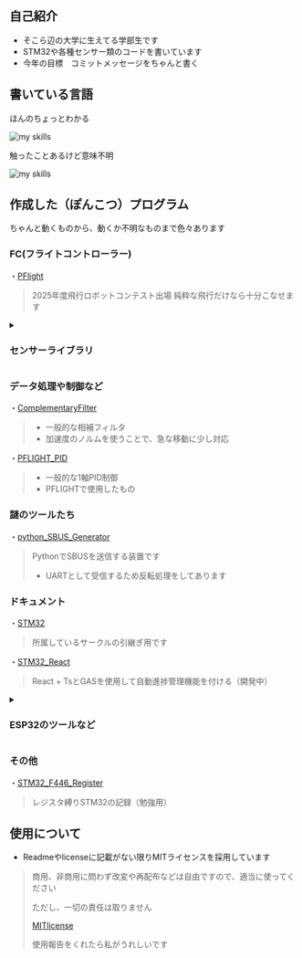 ## 自己紹介

- そこら辺の大学に生えてる学部生です
- STM32や各種センサー類のコードを書いています
- 今年の目標　コミットメッセージをちゃんと書く

## 書いている言語

ほんのちょっとわかる

<img alt="my skills" src="https://skillicons.dev/icons?theme=dark&perline=7&i=c,cpp" />

触ったことあるけど意味不明

<img alt="my skills" src="https://skillicons.dev/icons?theme=dark&perline=7&i=python,lua,html,react" />

## 作成した（ぽんこつ）プログラム

ちゃんと動くものから、動くか不明なものまで色々あります

### FC(フライトコントローラー)

・[PFlight](https://github.com/NOKOLat/PFLIGHT) 

> 2025年度飛行ロボットコンテスト出場
> 純粋な飛行だけなら十分こなせます

<details>

<summary><h3>センサーライブラリ</h3></summary>

  ・[STM32_BM1422AGV](https://github.com/NOKOLat/STM32_BM1422AGMV) 
  
  > 精度のいい3軸地磁気センサー
  > - 実行環境: STM32 HALライブラリ
  > - 通信形式: I2C(~400kbps)
  
  ・[STM32_ICM45686](https://github.com/NOKOLat/STM32_ICM45686)
  
  > 低電力の6軸センサー
  > - 実行環境: STM32 HALライブラリ　+ Arudino Wireライブラリ(I2C）
  > - 通信形式: I2C(~1Mbps) / SPI(~24Mbps)
  
  ・[STM32_ICM42688P](https://github.com/NOKOLat/STM32_ICM42688P)
  
  > 高精度の6軸センサー
  > - 実行環境: STM32 HALライブラリ + Arudino Wireライブラリ(I2C）
  > - 通信形式: I2C(~1Mbps) / SPI(~24Mbps)

  ・[STM32_DPS368](https://github.com/aoi-netai/DPS368_MyLib)
  
  > - 一般的な気圧センサー
  > - 実行環境: STM32 HALライブラリ
  > - 通信形式: I2C(~400kbps)
  > - デバック中です！終わり次第Readmeを書きます
</details>

### データ処理や制御など

・[ComplementaryFilter](https://github.com/NOKOLat/ComplementaryFilter)

> - 一般的な相補フィルタ
> - 加速度のノルムを使うことで、急な移動に少し対応

・[PFLIGHT_PID](https://github.com/NOKOLat/2025_PFLIGHT_PID)

> - 一般的な1軸PID制御
> - PFLIGHTで使用したもの

### 謎のツールたち

・[python_SBUS_Generator](https://github.com/aoi-256/SBUS_Generator)

> PythonでSBUSを送信する装置です
> - UARTとして受信するため反転処理をしてあります


### ドキュメント

・[STM32](https://aoi-256.github.io/STM32_DEV/)

> 所属しているサークルの引継ぎ用です

・[STM32_React](https://github.com/aoi-256/STM32_document_React)

> React + TsとGASを使用して自動進捗管理機能を付ける（開発中）

<details>

<summary><h3>ESP32のツールなど</h3></summary>

・[ESP32_SoftAP_Utility](https://github.com/aoi-256/Arudino_SoftAP_Utility) 

> - <Wifi.h>のsoftAPを使ったデバック用のコードセットです
> - PC側の受信コード(python)も付属しています

・[ESP32_StateDev](https://github.com/aoi-netai/ESP32_StatePattern_Sample)

> - Stateパターンのクラスサンプルです
> - 割と詳細に処理の流れが書いてあります
> - vscodeのplatformIOなどを使用して実行してください

</details>

### その他
・[STM32_F446_Register](https://github.com/aoi-256/STM32_F446_Register)
> レジスタ縛りSTM32の記録（勉強用）


## 使用について

- Readmeやlicenseに記載がない限りMITライセンスを採用しています
>
> 商用、非商用に問わず改変や再配布などは自由ですので、適当に使ってください
>
> ただし、一切の責任は取りません
>
> [MITlicense](https://opensource.org/license/mit)
>
> 使用報告をくれたら私がうれしいです

